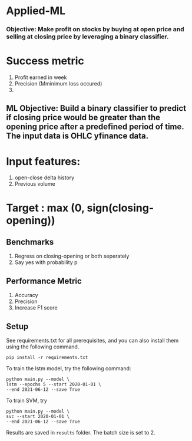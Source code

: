 # Applied-ML

### Objective: Make profit on stocks by buying at open price and selling at closing price by leveraging a binary classifier.
# Success metric
1. Profit earned in week   
2. Precision (Mminimum loss occured)
3.       

## ML Objective: Build a binary classifier to predict if closing price would be greater than the opening price after a predefined period of time. The input data is OHLC yfinance data.

# Input features: 
1. open-close delta history
2. Previous volume

# Target : max (0, sign(closing-opening)) 



## Benchmarks
1. Regress on closing-opening or both seperately
2. Say yes with probability p   

## Performance Metric
1. Accuracy
2. Precision
3. Increase F1 score


## Setup
See requirements.txt for all prerequisites, and you can also install them using the following command.

```
pip install -r requirements.txt
```

To train the lstm model, try the following command:

```
python main.py --model \
lstm --epochs 5 --start 2020-01-01 \
--end 2021-06-12 --save True
```
To train SVM, try
```
python main.py --model \
svc --start 2020-01-01 \
--end 2021-06-12 --save True
```

Results are saved in ```results``` folder. The batch size is set to 2.


